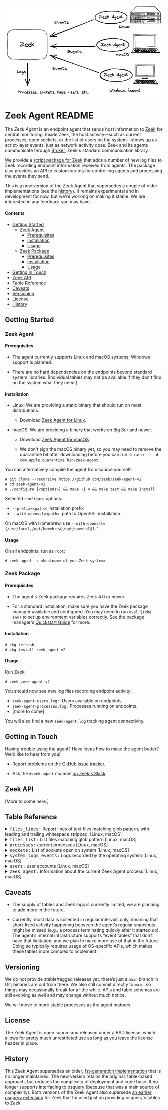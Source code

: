 
![Zeek Agent deployment overview](/aux/zeek-agent.png)

# Zeek Agent README

The *Zeek Agent* is an endpoint agent that sends host information to
[Zeek](http://zeek.org) for central monitoring. Inside Zeek, the host
activity—such as current processes, open sockets, or the list of users
on the system—shows up as script-layer events, just as network
activity does. Zeek and its agents communicate through
[Broker](https://docs.zeek.org/projects/broker), Zeek's standard
communication library.

We provide a [script package for
Zeek](https://github.com/zeek-packages/zeek-agent-v2) that adds a
number of new log files to Zeek recording endpoint information
received from agents. The package also provides an API to custom
scripts for controlling agents and processing the events they send.

This is a new version of the Zeek Agent that supersedes a couple of
older implementations (see the [history](#history)). It remains
experimental and in development for now, but we're working on making
it stable. We are interested in any feedback you may have.

#### Contents
<!-- begin table of contents -->
- [Getting Started](#getting-started)
    - [Zeek Agent](#zeek-agent)
        - [Prerequisites](#prerequisites)
        - [Installation](#installation)
        - [Usage](#usage)
    - [Zeek Package](#zeek-package)
        - [Prerequisites](#prerequisites)
        - [Installation](#installation)
        - [Usage](#usage)
- [Getting in Touch](#getting-in-touch)
- [Zeek API](#zeek-api)
- [Table Reference](#table-reference)
- [Caveats](#caveats)
- [Versioning](#versioning)
- [License](#license)
- [History](#history)
<!-- end table of contents -->

## Getting Started

### Zeek Agent

#### Prerequisites

- The agent currently supports Linux and macOS systems; Windows
  support is planned.

- There are no hard dependencies on the endpoints beyond standard
  system libraries. (Individual tables may not be available if they
  don't find on the system what they need.)

#### Installation

- Linux: We are providing a static binary that should run on most
  distributions.

    - Download [Zeek Agent for
      Linux](https://nightly.link/zeek/zeek-agent-v2/workflows/main/main/zeek-agent-2.0.0-pre-linux-x86_64.tar.gz.zip).

- macOS: We are providing a binary that works on Big Sur and newer.

    - Download [Zeek Agent for macOS](https://nightly.link/zeek/zeek-agent-v2/workflows/main/main/zeek-agent-2.0.0-pre-macos11.dmg.zip).

    - We don't sign the macOS binary yet, so you may need to remove
      the quarantine bit after downloading before you can run it:
      `xattr -r -d com.apple.quarantine bin/zeek-agent`.

You can alternatively compile the agent from source yourself:

```
# git clone --recursive https://github.com/zeek/zeek-agent-v2
# cd zeek-agent-v2
# ./configure [<options>] && make -j 4 && make test && make install
```

Selected `configure` options:

- `--prefix=<path>`: installation prefix
- `--with-openssl=<path>`: path to OpenSSL installation.

On macOS with Homebrew, use `--with-openssl={/usr/local,/opt/homebrew}/opt/openssl@1.1`

#### Usage

On all endpoints, run as `root`:

```
# zeek-agent -z <hostname-of-you-Zeek-system>
```

### Zeek Package

#### Prerequisites

- The agent's Zeek package requires Zeek 4.0 or newer.

- For a standard installation, make sure you have the Zeek package
  manager available and configured. You may need to run `eval $(zkg
  env)` to set up environment variables correctly. See the package
  manager's [Quickstart
  Guide](https://docs.zeek.org/projects/package-manager/en/stable/quickstart.html)
  for more.

#### Installation

```
# zkg refresh
# zkg install zeek-agent-v2
```

#### Usage

Run Zeek:

```
# zeek zeek-agent-v2
```

You should now see new log files recording endpoint activity:

- `zeek-agent-users.log:`: Users available on endpoints.
- `zeek-agent-processes.log:` Processes running on endpoints.
- [more to come]

You will also find a new `zeek-agent.log` tracking agent connectivity.

## Getting in Touch

Having trouble using the agent? Have ideas how to make the agent
better? We'd like to hear from you!

- Report problems on the [GitHub issue
  tracker](https://github.com/zeek/zeek-agent-v2/issues).

- Ask the `#zeek-agent` channel [on Zeek's
  Slack](https://zeek.org/connect).

## Zeek API

[More to come here.]

## Table Reference

<!-- begin table reference -->
<details>
<summary><tt>files_lines:</tt> Report lines of text files matching glob pattern, with leading and trailing whitespace stripped. [Linux, macOS]</summary>

| Column | Type | Description
| --- | --- | --- |
| `path` | text |  |
| `line` | int |  |
| `data` | blob |  |
</details>

<details>
<summary><tt>files_list:</tt> List files matching glob pattern [Linux, macOS]</summary>

| Column | Type | Description
| --- | --- | --- |
| `path` | text |  |
| `type` | text |  |
| `uid` | int |  |
| `gid` | int |  |
| `mode` | text |  |
| `mtime` | int |  |
| `size` | int |  |
</details>

<details>
<summary><tt>processes:</tt> current processes [Linux, macOS]</summary>

The table provides a list of all processes that are running on
the endpoint at the time of the query.

| Column | Type | Description
| --- | --- | --- |
| `name` | text | name of process |
| `pid` | int | process ID |
| `ppid` | int | parent's process ID |
| `uid` | int | effective user ID |
| `gid` | int | effective group ID |
| `ruid` | int | real user ID |
| `rgid` | int | real group ID |
| `priority` | int | process priority (higher is more) |
| `startup` | int | time process started |
| `vsize` | int | virtual memory size |
| `rsize` | int | resident memory size |
| `utime` | int | user CPU time |
| `stime` | int | system CPU time |
</details>

<details>
<summary><tt>sockets:</tt> List of sockets open on system [Linux, macOS]</summary>

| Column | Type | Description
| --- | --- | --- |
| `pid` | int |  |
| `process` | text |  |
| `family` | text |  |
| `protocol` | int |  |
| `local_port` | int |  |
| `remote_port` | int |  |
| `local_addr` | text |  |
| `remote_addr` | text |  |
| `state` | text |  |
</details>

<details>
<summary><tt>system_logs_events:</tt> Logs recorded by the operating system [Linux, macOS]</summary>

| Column | Type | Description
| --- | --- | --- |
| `time` | int | unix timestamp |
| `process` | text |  |
| `level` | text |  |
| `message` | text |  |
</details>

<details>
<summary><tt>users:</tt> user accounts [Linux, macOS]</summary>

The table provides a list of all user accounts that exist on
the endpoint, retrieved at the time of the query from the
operation system.

| Column | Type | Description
| --- | --- | --- |
| `name` | text | short name |
| `full_name` | text | full name |
| `is_admin` | int | 1 if user has adminstrative privileges |
| `is_system` | int | 1 if user correponds to OS service |
| `uid` | int | user ID |
| `gid` | int | group ID |
| `home` | text | path to home directory |
| `shell` | text | path to default shell |
| `email` | text | email address |
</details>

<details>
<summary><tt>zeek_agent:</tt> Information about the current Zeek Agent process [Linux, macOS]</summary>

| Column | Type | Description
| --- | --- | --- |
| `id` | text | unique agent ID |
| `instance` | text | unique ID for agent process instance |
| `hostname` | text |  |
| `address` | text |  |
| `platform` | text |  |
| `os_name` | text |  |
| `kernel_name` | text |  |
| `kernel_version` | text |  |
| `kernel_arch` | text |  |
| `agent_version` | int | agent version |
| `broker` | text | agent version |
| `uptime` | int | process uptime in seconds |
| `tables` | text | tables available to queries |
</details>

<!-- end table reference -->

## Caveats

- The supply of tables and Zeek logs is currently limited; we are
  planning to add more in the future.

- Currently, most data is collected in regular intervals only, meaning
  that short-lived activity happening between the agent’s regular
  snapshots might be missed (e.g., a process terminating quickly after
  it started up). The agent’s internal infrastructure supports “event
  tables” that don’t have that limitation, and we plan to make more
  use of that in the future. Doing so typically requires usage of
  OS-specific APIs, which makes these tables more complex to
  implement.

## Versioning

We do not provide stable/tagged releases yet, there’s just a `main`
branch in Git; binaries are cut from there. We also still commit
directly to `main`, so things may occasionally break for a little
while. APIs and table schemas are still evolving as well and may
change without much notice.

We will move to more stable processes as the agent matures.

## License

The Zeek Agent is open source and released under a BSD license, which
allows for pretty much unrestricted use as long as you leave the
license header in place.

## History

This Zeek Agent supersedes an older, [1st-generation
implementation](https://github.com/zeek/zeek-agent) that is no longer
maintained. The new version retains the original, table-based
approach, but reduces the complexity of deployment and code base. It
no longer supports interfacing to osquery (because that was a main
source of complexity). Both versions of the Zeek Agent also supersede
[an earlier osquery extension](https://github.com/zeek/zeek-osquery)
for Zeek that focused just on providing osquery's tables to Zeek.
